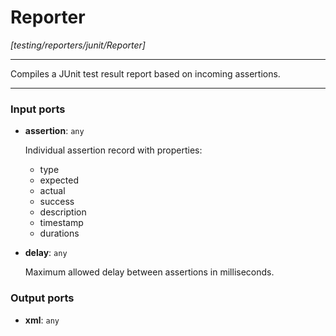 # Reporter

_[testing/reporters/junit/Reporter]_

---

Compiles a JUnit test result report based on incoming assertions.  

---

### Input ports

* __assertion__: ` any `


    Individual assertion record with properties:  
    * type  
    * expected  
    * actual  
    * success  
    * description  
    * timestamp  
    * durations  


* __delay__: ` any `


    Maximum allowed delay between assertions in milliseconds.  

### Output ports

* __xml__: ` any `

